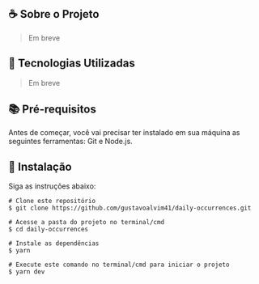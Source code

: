 ## ☕ Sobre o Projeto

> Em breve

## 🚀 Tecnologias Utilizadas

> Em breve

## 📚 Pré-requisitos

Antes de começar, você vai precisar ter instalado em sua máquina as seguintes ferramentas: Git e Node.js.

## 💾 Instalação

Siga as instruções abaixo:
  ```
  # Clone este repositório
  $ git clone https://github.com/gustavoalvim41/daily-occurrences.git

  # Acesse a pasta do projeto no terminal/cmd
  $ cd daily-occurrences

  # Instale as dependências
  $ yarn

  # Execute este comando no terminal/cmd para iniciar o projeto
  $ yarn dev
  ```
